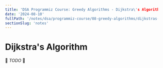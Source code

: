 ```yaml
---
title: 'DSA Programmiz Course: Greedy Algorithms - Dijkstra\'s Algorithm'
date: '2024-08-10'
fullPath: '/notes/dsa/programmiz-course/08-greedy-algorithms/dijkstras-algorithm'
sectionSlug: 'notes'
---
```


# Dijkstra's Algorithm

🚧 _TODO_ 🚧
